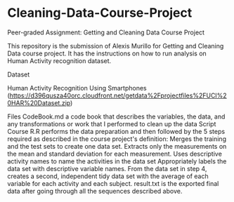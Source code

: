 # Cleaning-Data-Course-Project

Peer-graded Assignment: Getting and Cleaning Data Course Project

This repository is the submission of Alexis Murillo for Getting and Cleaning Data course project. It has the instructions on how to run analysis on Human Activity recognition dataset.

Dataset

Human Activity Recognition Using Smartphones (https://d396qusza40orc.cloudfront.net/getdata%2Fprojectfiles%2FUCI%20HAR%20Dataset.zip)


Files
    CodeBook.md a code book that describes the variables, the data, and any transformations or work that I performed to clean up the data
    Script Course R.R performs the data preparation and then followed by the 5 steps required as described in the course project's definition:
        Merges the training and the test sets to create one data set.
        Extracts only the measurements on the mean and standard deviation for each measurement.
        Uses descriptive activity names to name the activities in the data set
        Appropriately labels the data set with descriptive variable names.
        From the data set in step 4, creates a second, independent tidy data set with the average of each variable for each activity and each subject.
    result.txt is the exported final data after going through all the sequences described above.


